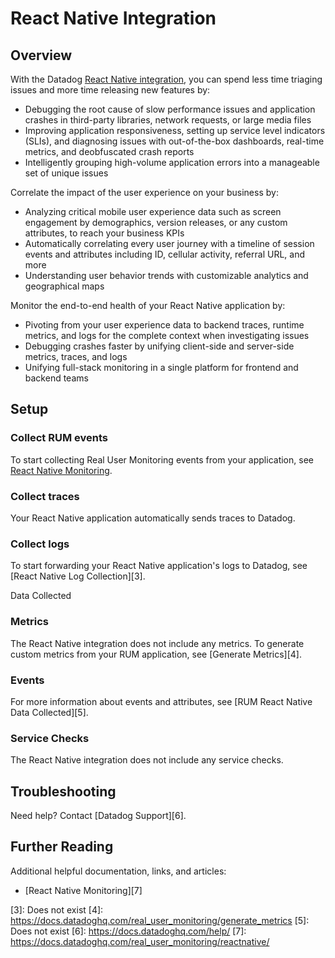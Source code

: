 # React Native Integration

## Overview

With the Datadog [React Native integration][1], you can spend less time triaging issues and more time releasing new features by:

- Debugging the root cause of slow performance issues and application crashes in third-party libraries, network requests, or large media files 
- Improving application responsiveness, setting up service level indicators (SLIs), and diagnosing issues with out-of-the-box dashboards, real-time metrics, and deobfuscated crash reports 
- Intelligently grouping high-volume application errors into a manageable set of unique issues

Correlate the impact of the user experience on your business by:

- Analyzing critical mobile user experience data such as screen engagement by demographics, version releases, or any custom attributes, to reach your business KPIs 
- Automatically correlating every user journey with a timeline of session events and attributes including ID, cellular activity, referral URL, and more 
- Understanding user behavior trends with customizable analytics and geographical maps

Monitor the end-to-end health of your React Native application by: 

- Pivoting from your user experience data to backend traces, runtime metrics, and logs for the complete context when investigating issues 
- Debugging crashes faster by unifying client-side and server-side metrics, traces, and logs
- Unifying full-stack monitoring in a single platform for frontend and backend teams

## Setup

### Collect RUM events 

To start collecting Real User Monitoring events from your application, see [React Native Monitoring][2]. 

### Collect traces 

Your React Native application automatically sends traces to Datadog.

### Collect logs 

To start forwarding your React Native application's logs to Datadog, see [React Native Log Collection][3].

Data Collected

### Metrics

The React Native integration does not include any metrics. To generate custom metrics from your RUM application, see [Generate Metrics][4].

### Events 

For more information about events and attributes, see [RUM React Native Data Collected][5]. 

### Service Checks 

The React Native integration does not include any service checks.

## Troubleshooting

Need help? Contact [Datadog Support][6]. 

## Further Reading 

Additional helpful documentation, links, and articles: 

- [React Native Monitoring][7]

[1]: https://app.datadoghq.com/integrations/reactnative 
[2]: https://docs.datadoghq.com/real_user_monitoring/reactnative/#setup 
[3]: Does not exist
[4]: https://docs.datadoghq.com/real_user_monitoring/generate_metrics 
[5]: Does not exist
[6]: https://docs.datadoghq.com/help/ 
[7]: https://docs.datadoghq.com/real_user_monitoring/reactnative/
